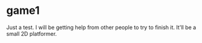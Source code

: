 # game1
Just a test. I will be getting help from other people to try to finish it. It'll be a small 2D platformer.
